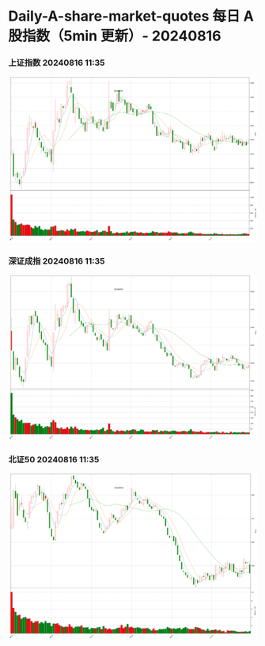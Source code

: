 
# Daily-A-share-market-quotes 每日 A 股指数（5min 更新）- 20240816

### 上证指数 20240816 11:35
![](./fig/2024/8/20240816-sh000001.png)

### 深证成指 20240816 11:35
![](./fig/2024/8/20240816-sz399001.png)

### 北证50 20240816 11:35
![](./fig/2024/8/20240816-bj899050.png)

